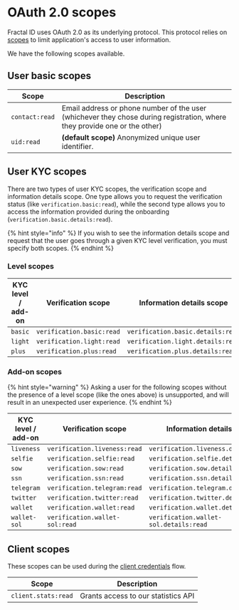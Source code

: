 # OAuth 2.0 scopes

Fractal ID uses OAuth 2.0 as its underlying protocol. This protocol relies on [scopes](https://oauth.net/2/scope/) to limit application's access to user information.

We have the following scopes available.

## User basic scopes

| Scope          | Description                                                                                                               |
| -------------- | ------------------------------------------------------------------------------------------------------------------------- |
| `contact:read` | Email address or phone number of the user (whichever they chose during registration, where they provide one or the other) |
| `uid:read`     | **(default scope)** Anonymized unique user identifier.                                                                    |

## User KYC scopes

There are two types of user KYC scopes, the verification scope and information details scope. One type allows you to request the verification status (like `verification.basic:read`), while the second type allows you to access the information provided during the onboarding (`verification.basic.details:read`).

{% hint style="info" %}
If you wish to see the information details scope and request that the user goes through a given KYC level verification, you must specify both scopes.
{% endhint %}

### Level scopes

| KYC level / add-on | Verification scope        | Information details scope         |
| ------------------ | ------------------------- | --------------------------------- |
| `basic`            | `verification.basic:read` | `verification.basic.details:read` |
| `light`            | `verification.light:read` | `verification.light.details:read` |
| `plus`             | `verification.plus:read`  | `verification.plus.details:read`  |

### Add-on scopes

{% hint style="warning" %}
Asking a user for the following scopes without the presence of a level scope (like the ones above) is unsupported, and will result in an unexpected user experience.
{% endhint %}

| KYC level / add-on | Verification scope             | Information details scope              |
| ------------------ | ------------------------------ | -------------------------------------- |
| `liveness`         | `verification.liveness:read`   | `verification.liveness.details:read`   |
| `selfie`           | `verification.selfie:read`     | `verification.selfie.details:read`     |
| `sow`              | `verification.sow:read`        | `verification.sow.details:read`        |
| `ssn`              | `verification.ssn:read`        | `verification.ssn.details:read`        |
| `telegram`         | `verification.telegram:read`   | `verification.telegram.details:read`   |
| `twitter`          | `verification.twitter:read`    | `verification.twitter.details:read`    |
| `wallet`           | `verification.wallet:read`     | `verification.wallet.details:read`     |
| `wallet-sol`       | `verification.wallet-sol:read` | `verification.wallet-sol.details:read` |

## Client scopes

These scopes can be used during the [client credentials](back-office-integration/client-authorization.md#client-credentials-grant-flow) flow.

| Scope               | Description                         |
| ------------------- | ----------------------------------- |
| `client.stats:read` | Grants access to our statistics API |

